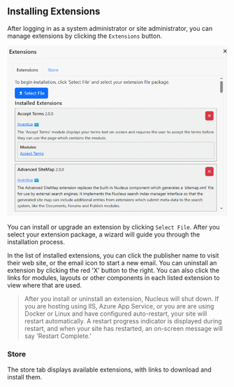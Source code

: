 ## Installing Extensions
After logging in as a system administrator or site administrator, you can manage extensions by clicking the `Extensions` button.

![Extensions](Install-Extensions.png)

You can install or upgrade an extension by clicking `Select File`.  After you select your extension package, a wizard will guide 
you through the installation process.

In the list of installed extensions, you can click the publisher name to visit their web site, or the email icon to start a new email.  You can 
uninstall an extension by clicking the red 'X' button to the right. You can also click the links for modules, layouts or other components in 
each listed extension to view where that are used.

> After you install or uninstall an extension, Nucleus will shut down.  If you are hosting using IIS, Azure App Service, or you are are using
Docker or Linux and have configured auto-restart, your site will restart automatically.  A restart progress indicator is displayed during 
restart, and when your site has restarted, an on-screen message will say 'Restart Complete.'

### Store
The store tab displays available extensions, with links to download and install them.